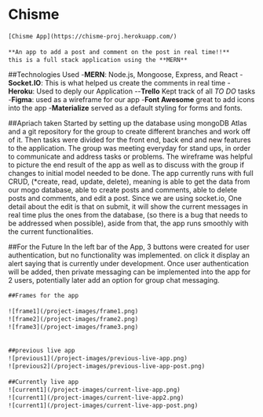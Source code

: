 # Chisme

    [Chisme App](https://chisme-proj.herokuapp.com/)

    **An app to add a post and comment on the post in real time!!**
    this is a full stack application using the **MERN**

##Technologies Used
    -**MERN**: Node.js, Mongoose, Express, and React
    -**Socket.IO**: This is what helped us create the comments in real time
    -**Heroku**: Used to deply our Application
    --**Trello** Kept track of all *TO DO* tasks
    -**Figma**: used as a wireframe for our app
    -**Font Awesome** great to add icons into the app
    -**Materialize** served as a default styling for forms and fonts.


##Apriach taken
    Started by setting up the database using mongoDB Atlas and a git repository for the group to create different branches and work off of it.
    Then tasks were divided for the front end, back end and new features to the application. The group was meeting everyday for stand ups, in order to communicate and address tasks or problems.
    The wireframe was helpful to picture the end result of the app as well as to discuss with the group if changes to initial model needed to be done.
    The app currently runs with full CRUD, (*create, read, update, delete), meaning is able to get the data from our mogo database, able to create posts and comments, able to delete posts and comments, and edit a post.
    Since we are using socket.io, One detail about the edit is that on submit, it will show the current messages in real time plus the ones from the database, (so there is a bug that needs to be addressed when possible), aside from that, the app runs smoothly with the current functionalities.


##For the Future
    In the left bar of the App, 3 buttons were created for user authentication, but no functionality was implemented. on click it display an alert saying that is currently under development. 
    Once user authentication will be added, then private messaging can be implemented into the app for 2 users, potentially later add an option for group chat messaging.


    ##Frames for the app

    ![frame1](/project-images/frame1.png)
    ![frame2](/project-images/frame2.png)
    ![frame3](/project-images/frame3.png)


    ##previous live app
    ![previous1](/project-images/previous-live-app.png)
    ![previous2](/project-images/previous-live-app-post.png)

    ##Currently live app
    ![current1](/project-images/current-live-app.png)
    ![current1](/project-images/current-live-app2.png)
    ![current1](/project-images/current-live-app-post.png)
